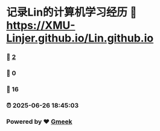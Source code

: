 # 记录Lin的计算机学习经历 :link: https://XMU-Linjer.github.io/Lin.github.io 
### :page_facing_up: [2](https://XMU-Linjer.github.io/Lin.github.io/tag.html) 
### :speech_balloon: 0 
### :hibiscus: 16 
### :alarm_clock: 2025-06-26 18:45:03 
### Powered by :heart: [Gmeek](https://github.com/Meekdai/Gmeek)
